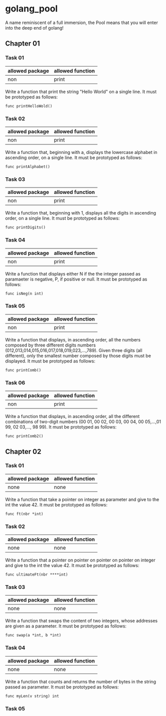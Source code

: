 # golang_pool
A name reminiscent of a full immersion, the Pool means that you will enter into the deep end of golang! 


## Chapter 01

### Task 01

| allowed package  | allowed function |
| ---------------- |------------------|
| non              | print            |

Write a function that print the string "Hello World" on a single line. It must be prototyped as follows:

`func printHelloWold()`

### Task 02

| allowed package  | allowed function |
| ---------------- |------------------|
| non              | print            |

Write a function that, beginning with a, displays the lowercase alphabet in ascending order, on a single line. It must be prototyped as follows:

`func printAlphabet()`

### Task 03

| allowed package  | allowed function |
| ---------------- |------------------|
| non              | print            |

Write a function that, beginning with 1, displays all the digits in ascending order, on a single line. It must be prototyped as follows:

`func printDigits()`

### Task 04

| allowed package  | allowed function |
| ---------------- |------------------|
| non              | print            |

Write a function that displays either N if the the integer passed as paramaeter is negative, P, if positive or null. It must be prototyped as follows:

`func isNeg(n int)`

### Task 05 

| allowed package  | allowed function |
| ---------------- |------------------|
| non              | print            |

Write a function that displays, in ascending order, all the numbers composed by three different digits numbers (012,013,014,015,016,017,018,019,023,...,789). Given three digits (all different), only the smallest number composed by those digits must be displayed. It must be prototyped as follows:

`func printComb()`

### Task 06

| allowed package  | allowed function |
| ---------------- |------------------|
| non              | print            |

Write a function that displays, in ascending order, all the different combinations of two-digit numbers (00 01, 00 02, 00 03, 00 04, 00 05,...,01 99, 02 03,..., 98 99). It must be prototyped as follows:

`func printComb2()`


## Chapter 02

### Task 01

| allowed package  | allowed function |
| ---------------- |------------------|
| none             | none             |

Write a function that take a pointer on integer as parameter and give to the int the value 42. It must be prototyped as follows:

`func ft(nbr *int)`

### Task 02

| allowed package  | allowed function |
| ---------------- |------------------|
| none             | none             |

Write a function that a pointer on pointer on pointer on pointer on integer and give to the int the value 42. It must be prototyped as follows:

`func ultimateFt(nbr ****int)`

### Task 03 

| allowed package  | allowed function |
| ---------------- |------------------|
| none             | none             |

Write a function that swaps the content of two integers, whose addresses are given as a parameter. It must be prototyped as follows:

`func swap(a *int, b *int)`

### Task 04

| allowed package  | allowed function |
| ---------------- |------------------|
| none             | none             |


Write a function that counts and returns the number of bytes in the string passed as parameter. It must be prototyped as follows: 

`func myLen(v string) int`

### Task 05


